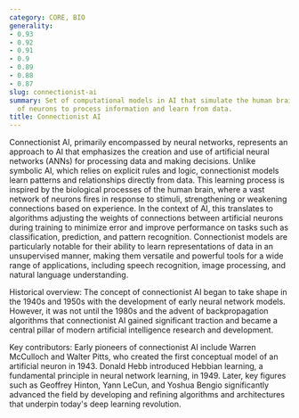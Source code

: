 ```yaml
---
category: CORE, BIO
generality:
- 0.93
- 0.92
- 0.91
- 0.9
- 0.89
- 0.88
- 0.87
slug: connectionist-ai
summary: Set of computational models in AI that simulate the human brain's network
  of neurons to process information and learn from data.
title: Connectionist AI
---
```


Connectionist AI, primarily encompassed by neural networks, represents an approach to AI that emphasizes the creation and use of artificial neural networks (ANNs) for processing data and making decisions. Unlike symbolic AI, which relies on explicit rules and logic, connectionist models learn patterns and relationships directly from data. This learning process is inspired by the biological processes of the human brain, where a vast network of neurons fires in response to stimuli, strengthening or weakening connections based on experience. In the context of AI, this translates to algorithms adjusting the weights of connections between artificial neurons during training to minimize error and improve performance on tasks such as classification, prediction, and pattern recognition. Connectionist models are particularly notable for their ability to learn representations of data in an unsupervised manner, making them versatile and powerful tools for a wide range of applications, including speech recognition, image processing, and natural language understanding.

Historical overview: The concept of connectionist AI began to take shape in the 1940s and 1950s with the development of early neural network models. However, it was not until the 1980s and the advent of backpropagation algorithms that connectionist AI gained significant traction and became a central pillar of modern artificial intelligence research and development.

Key contributors: Early pioneers of connectionist AI include Warren McCulloch and Walter Pitts, who created the first conceptual model of an artificial neuron in 1943. Donald Hebb introduced Hebbian learning, a fundamental principle in neural network learning, in 1949. Later, key figures such as Geoffrey Hinton, Yann LeCun, and Yoshua Bengio significantly advanced the field by developing and refining algorithms and architectures that underpin today's deep learning revolution.